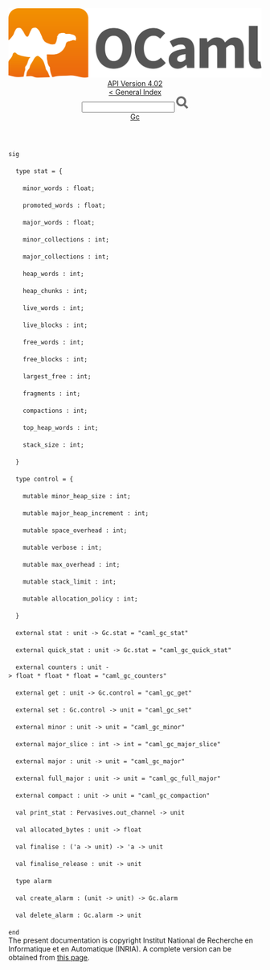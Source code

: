 <!-- ((! set title API !)) ((! set documentation !)) ((! set api !)) ((! set nobreadcrumb !)) -->
<div class="api"><header><nav class="toc brand"><a class="brand" href="https://ocaml.org/"><img src="colour-logo-gray.svg" class="svg" alt="OCaml"></a></nav><nav class="toc"><div class="toc_version"><a href="/docs" id="version-select">API Version 4.02</a></div><a href="index.html">&lt; General Index</a><div class="api_search"><input type="text" name="apisearch" id="api_search" oninput="mySearch(false);" onkeypress="this.oninput();" onclick="this.oninput();" onpaste="this.oninput();">
<img src="search_icon.svg" alt="Search" class="svg" onclick="mySearch(false)"></div>
<div id="search_results"></div><div class="toc_title"><a href="Gc.html">Gc</a></div><ul></ul></nav></header>
<code class="code"><span class="keyword">sig</span><br>
&nbsp;&nbsp;<span class="keyword">type</span>&nbsp;stat&nbsp;=&nbsp;{<br>
&nbsp;&nbsp;&nbsp;&nbsp;minor_words&nbsp;:&nbsp;float;<br>
&nbsp;&nbsp;&nbsp;&nbsp;promoted_words&nbsp;:&nbsp;float;<br>
&nbsp;&nbsp;&nbsp;&nbsp;major_words&nbsp;:&nbsp;float;<br>
&nbsp;&nbsp;&nbsp;&nbsp;minor_collections&nbsp;:&nbsp;int;<br>
&nbsp;&nbsp;&nbsp;&nbsp;major_collections&nbsp;:&nbsp;int;<br>
&nbsp;&nbsp;&nbsp;&nbsp;heap_words&nbsp;:&nbsp;int;<br>
&nbsp;&nbsp;&nbsp;&nbsp;heap_chunks&nbsp;:&nbsp;int;<br>
&nbsp;&nbsp;&nbsp;&nbsp;live_words&nbsp;:&nbsp;int;<br>
&nbsp;&nbsp;&nbsp;&nbsp;live_blocks&nbsp;:&nbsp;int;<br>
&nbsp;&nbsp;&nbsp;&nbsp;free_words&nbsp;:&nbsp;int;<br>
&nbsp;&nbsp;&nbsp;&nbsp;free_blocks&nbsp;:&nbsp;int;<br>
&nbsp;&nbsp;&nbsp;&nbsp;largest_free&nbsp;:&nbsp;int;<br>
&nbsp;&nbsp;&nbsp;&nbsp;fragments&nbsp;:&nbsp;int;<br>
&nbsp;&nbsp;&nbsp;&nbsp;compactions&nbsp;:&nbsp;int;<br>
&nbsp;&nbsp;&nbsp;&nbsp;top_heap_words&nbsp;:&nbsp;int;<br>
&nbsp;&nbsp;&nbsp;&nbsp;stack_size&nbsp;:&nbsp;int;<br>
&nbsp;&nbsp;}<br>
&nbsp;&nbsp;<span class="keyword">type</span>&nbsp;control&nbsp;=&nbsp;{<br>
&nbsp;&nbsp;&nbsp;&nbsp;<span class="keyword">mutable</span>&nbsp;minor_heap_size&nbsp;:&nbsp;int;<br>
&nbsp;&nbsp;&nbsp;&nbsp;<span class="keyword">mutable</span>&nbsp;major_heap_increment&nbsp;:&nbsp;int;<br>
&nbsp;&nbsp;&nbsp;&nbsp;<span class="keyword">mutable</span>&nbsp;space_overhead&nbsp;:&nbsp;int;<br>
&nbsp;&nbsp;&nbsp;&nbsp;<span class="keyword">mutable</span>&nbsp;verbose&nbsp;:&nbsp;int;<br>
&nbsp;&nbsp;&nbsp;&nbsp;<span class="keyword">mutable</span>&nbsp;max_overhead&nbsp;:&nbsp;int;<br>
&nbsp;&nbsp;&nbsp;&nbsp;<span class="keyword">mutable</span>&nbsp;stack_limit&nbsp;:&nbsp;int;<br>
&nbsp;&nbsp;&nbsp;&nbsp;<span class="keyword">mutable</span>&nbsp;allocation_policy&nbsp;:&nbsp;int;<br>
&nbsp;&nbsp;}<br>
&nbsp;&nbsp;<span class="keyword">external</span>&nbsp;stat&nbsp;:&nbsp;unit&nbsp;<span class="keywordsign">-&gt;</span>&nbsp;<span class="constructor">Gc</span>.stat&nbsp;=&nbsp;<span class="string">"caml_gc_stat"</span><br>
&nbsp;&nbsp;<span class="keyword">external</span>&nbsp;quick_stat&nbsp;:&nbsp;unit&nbsp;<span class="keywordsign">-&gt;</span>&nbsp;<span class="constructor">Gc</span>.stat&nbsp;=&nbsp;<span class="string">"caml_gc_quick_stat"</span><br>
&nbsp;&nbsp;<span class="keyword">external</span>&nbsp;counters&nbsp;:&nbsp;unit&nbsp;<span class="keywordsign">-&gt;</span>&nbsp;float&nbsp;*&nbsp;float&nbsp;*&nbsp;float&nbsp;=&nbsp;<span class="string">"caml_gc_counters"</span><br>
&nbsp;&nbsp;<span class="keyword">external</span>&nbsp;get&nbsp;:&nbsp;unit&nbsp;<span class="keywordsign">-&gt;</span>&nbsp;<span class="constructor">Gc</span>.control&nbsp;=&nbsp;<span class="string">"caml_gc_get"</span><br>
&nbsp;&nbsp;<span class="keyword">external</span>&nbsp;set&nbsp;:&nbsp;<span class="constructor">Gc</span>.control&nbsp;<span class="keywordsign">-&gt;</span>&nbsp;unit&nbsp;=&nbsp;<span class="string">"caml_gc_set"</span><br>
&nbsp;&nbsp;<span class="keyword">external</span>&nbsp;minor&nbsp;:&nbsp;unit&nbsp;<span class="keywordsign">-&gt;</span>&nbsp;unit&nbsp;=&nbsp;<span class="string">"caml_gc_minor"</span><br>
&nbsp;&nbsp;<span class="keyword">external</span>&nbsp;major_slice&nbsp;:&nbsp;int&nbsp;<span class="keywordsign">-&gt;</span>&nbsp;int&nbsp;=&nbsp;<span class="string">"caml_gc_major_slice"</span><br>
&nbsp;&nbsp;<span class="keyword">external</span>&nbsp;major&nbsp;:&nbsp;unit&nbsp;<span class="keywordsign">-&gt;</span>&nbsp;unit&nbsp;=&nbsp;<span class="string">"caml_gc_major"</span><br>
&nbsp;&nbsp;<span class="keyword">external</span>&nbsp;full_major&nbsp;:&nbsp;unit&nbsp;<span class="keywordsign">-&gt;</span>&nbsp;unit&nbsp;=&nbsp;<span class="string">"caml_gc_full_major"</span><br>
&nbsp;&nbsp;<span class="keyword">external</span>&nbsp;compact&nbsp;:&nbsp;unit&nbsp;<span class="keywordsign">-&gt;</span>&nbsp;unit&nbsp;=&nbsp;<span class="string">"caml_gc_compaction"</span><br>
&nbsp;&nbsp;<span class="keyword">val</span>&nbsp;print_stat&nbsp;:&nbsp;<span class="constructor">Pervasives</span>.out_channel&nbsp;<span class="keywordsign">-&gt;</span>&nbsp;unit<br>
&nbsp;&nbsp;<span class="keyword">val</span>&nbsp;allocated_bytes&nbsp;:&nbsp;unit&nbsp;<span class="keywordsign">-&gt;</span>&nbsp;float<br>
&nbsp;&nbsp;<span class="keyword">val</span>&nbsp;finalise&nbsp;:&nbsp;(<span class="keywordsign">'</span>a&nbsp;<span class="keywordsign">-&gt;</span>&nbsp;unit)&nbsp;<span class="keywordsign">-&gt;</span>&nbsp;<span class="keywordsign">'</span>a&nbsp;<span class="keywordsign">-&gt;</span>&nbsp;unit<br>
&nbsp;&nbsp;<span class="keyword">val</span>&nbsp;finalise_release&nbsp;:&nbsp;unit&nbsp;<span class="keywordsign">-&gt;</span>&nbsp;unit<br>
&nbsp;&nbsp;<span class="keyword">type</span>&nbsp;alarm<br>
&nbsp;&nbsp;<span class="keyword">val</span>&nbsp;create_alarm&nbsp;:&nbsp;(unit&nbsp;<span class="keywordsign">-&gt;</span>&nbsp;unit)&nbsp;<span class="keywordsign">-&gt;</span>&nbsp;<span class="constructor">Gc</span>.alarm<br>
&nbsp;&nbsp;<span class="keyword">val</span>&nbsp;delete_alarm&nbsp;:&nbsp;<span class="constructor">Gc</span>.alarm&nbsp;<span class="keywordsign">-&gt;</span>&nbsp;unit<br>
<span class="keyword">end</span></code><div class="copyright">The present documentation is copyright Institut National de Recherche en Informatique et en Automatique (INRIA). A complete version can be obtained from <a href="http://caml.inria.fr/pub/docs/manual-ocaml/">this page</a>.</div></div>